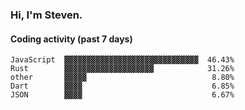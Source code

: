 ### Hi, I'm Steven.

#### Coding activity (past 7 days)
```
JavaScript  ▓▓▓▓▓▓▓▓▓▓▓▓▓▓▓▓▓▓▓▓▓▓▓▓▓▓▓▓▓▓  46.43%
Rust        ▓▓▓▓▓▓▓▓▓▓▓▓▓▓▓▓▓▓▓▓            31.26%
other       ▓▓▓▓▓                            8.80%
Dart        ▓▓▓▓                             6.85%
JSON        ▓▓▓▓                             6.67%
```

